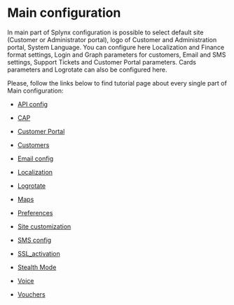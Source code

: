 Main configuration
==================

In main part of Splynx configuration is possible to select default site (Customer or Administrator portal), logo of Customer and Administration portal, System Language. You can configure here  Localization and Finance format settings, Login and Graph parameters for customers, Email and SMS settings, Support Tickets and Customer Portal parameters. Cards parameters and Logrotate can also be configured here.  

Please, follow the links below to find tutorial page about every single part of Main configuration:

* [API config](configuration/main_configuration/api/api.md)

* [CAP](configuration/main_configuration/cap/cap.md)

* [Customer Portal](configuration/main_configuration/portal/portal.md)

* [Customers](configuration/main_configuration/customers/customers.md)

* [Email config](configuration/main_configuration/email_config/email_config.md)

* [Localization](configuration/main_configuration/localization/localization.md)

* [Logrotate](configuration/main_configuration/logrotate/logrotate.md)

* [Maps](configuration/main_configuration/maps/maps.md)

* [Preferences](configuration/main_configuration/preferences/preferences.md)

* [Site customization](configuration/main_configuration/site_customization/site_customization.md)

* [SMS config](configuration/main_configuration/sms_config/sms_config.md)

* [SSL_activation](configuration/main_configuration/SSL_activation/SSL_activation.md)

* [Stealth Mode](configuration/main_configuration/stealth_mode/stealth_mode.md)

* [Voice](configuration/main_configuration/voice/voice.md)

* [Vouchers](configuration/main_configuration/vouchers/vouchers.md)
